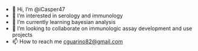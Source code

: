 - 👋 Hi, I’m @iCasper47
- 👀 I’m interested in serology and immunology
- 🌱 I’m currently learning bayesian analysis  
- 💞️ I’m looking to collaborate on immunologic assay development and use projects
- 📫 How to reach me cguarino82@gmail.com

<!---
iCasper47/iCasper47 is a ✨ special ✨ repository because its `README.md` (this file) appears on your GitHub profile.
You can click the Preview link to take a look at your changes.
--->
